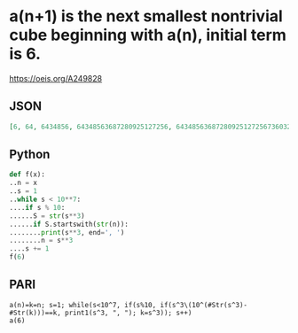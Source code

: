 # a\(n\+1\) is the next smallest nontrivial cube beginning with a\(n\), initial term is 6\.
https://oeis.org/A249828
## JSON
```JSON
[6, 64, 6434856, 64348563687280925127256, 6434856368728092512725673603219352207940941512476919680996778471241599]
```
## Python
```Python
def f(x):
..n = x
..s = 1
..while s < 10**7:
....if s % 10:
......S = str(s**3)
......if S.startswith(str(n)):
........print(s**3, end=', ')
........n = s**3
....s += 1
f(6)
```
## PARI
```PARI
a(n)=k=n; s=1; while(s<10^7, if(s%10, if(s^3\(10^(#Str(s^3)-#Str(k)))==k, print1(s^3, ", "); k=s^3)); s++)
a(6)
```
